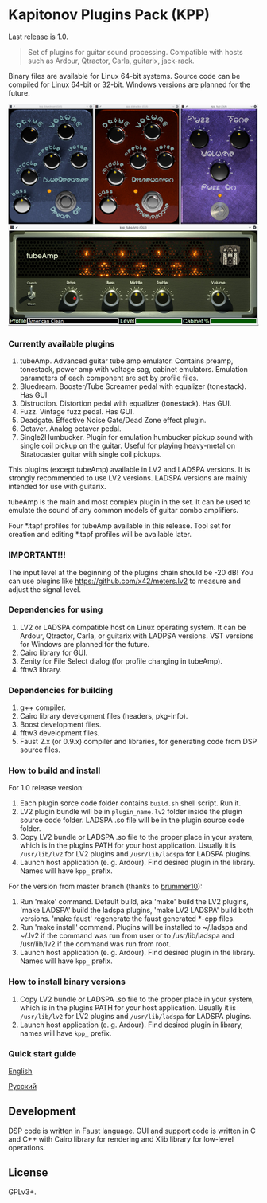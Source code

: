 Kapitonov Plugins Pack (KPP)
============================

Last release is 1.0.

> Set of plugins for guitar sound processing.
> Compatible with hosts such as Ardour, Qtractor, Carla, 
> guitarix, jack-rack.

Binary files are available for Linux 64-bit systems.
Source code can be compiled for Linux 64-bit or 32-bit.
Windows versions are planned for the future.

![Screenshot](screen.jpg)

### Currently available plugins

1. tubeAmp.
   Advanced guitar tube amp emulator. Contains preamp,
   tonestack, power amp with voltage sag, cabinet emulators.
   Emulation parameters of each component are set by profile files.
2. Bluedream.
   Booster/Tube Screamer pedal with equalizer (tonestack).
   Has GUI
3. Distruction.
   Distortion pedal with equalizer (tonestack).
   Has GUI.
4. Fuzz.
   Vintage fuzz pedal.
   Has GUI.
5. Deadgate.
   Effective Noise Gate/Dead Zone effect plugin.
6. Octaver.
   Analog octaver pedal.
7. Single2Humbucker.
   Plugin for emulation humbucker pickup sound with
   single coil pickup on the guitar. Useful for playing 
   heavy-metal on Stratocaster guitar with single coil pickups.


This plugins (except tubeAmp) available in LV2 and LADSPA versions. It is
strongly recommended to use LV2 versions. LADSPA versions
are mainly intended for use with guitarix.
 
tubeAmp is the main and most complex plugin in the set.
It can be used to emulate the sound of any common models 
of guitar combo amplifiers.

Four *.tapf profiles for tubeAmp available in this release.
Tool set for creation and editing *.tapf profiles will
be available later.

### IMPORTANT!!!

The input level at the beginning of the plugins chain should be -20 dB!
You can use plugins like https://github.com/x42/meters.lv2 to measure 
and adjust the signal level.


### Dependencies for using

1. LV2 or LADSPA compatible host on Linux operating system.
   It can be Ardour, Qtractor, Carla,
   or guitarix with LADPSA versions.
   VST versions for Windows are planned for the future.
2. Cairo library for GUI.
3. Zenity for File Select dialog (for profile changing in tubeAmp).
4. fftw3 library.

### Dependencies for building

1. g++ compiler.
2. Cairo library development files (headers, pkg-info).
3. Boost development files.
4. fftw3 development files.
5. Faust 2.x (or 0.9.x) compiler and libraries, for generating code from
   DSP source files.


### How to build and install

For 1.0 release version:

1. Each plugin sorce code folder contains `build.sh` shell script.
   Run it.
2. LV2 plugin bundle will be in `plugin_name.lv2` folder inside
   the plugin source code folder. LADSPA .so file will be in the
   plugin source code folder.
3. Copy LV2 bundle or LADSPA .so file to the proper place in your system,
   which is in the plugins PATH for your host application. Usually it is
   `/usr/lib/lv2` for LV2 plugins and `/usr/lib/ladspa` for LADSPA plugins.
4. Launch host application (e. g. Ardour). Find desired plugin 
   in the library. Names will have `kpp_` prefix.
 
For the version from master branch (thanks to [brummer10](https://github.com/brummer10)):

1. Run 'make' command.
   Default build, aka 'make' build the LV2 plugins, 'make LADSPA' build the ladspa plugins, 'make LV2 LADSPA' build both versions. 'make faust' regenerate the faust generated *-cpp files.
2. Run 'make install' command.
   Plugins will be installed to ~/.ladspa and ~/.lv2 if the command was run from user
   or to /usr/lib/ladspa and /usr/lib/lv2 if the command was run from root.
3. Launch host application (e. g. Ardour). Find desired plugin 
   in the library. Names will have `kpp_` prefix.


### How to install binary versions

1. Copy LV2 bundle or LADSPA .so file to the proper place in your system,
   which is in the plugins PATH for your host application. Usually it is
   `/usr/lib/lv2` for LV2 plugins and `/usr/lib/ladspa` for LADSPA plugins.
2. Launch host application (e. g. Ardour). Find desired plugin in library,
   names will have `kpp_` prefix.

### Quick start guide

[English](https://github.com/olegkapitonov/Kapitonov-Plugins-Pack/blob/master/guide.md)

[Русский](https://github.com/olegkapitonov/Kapitonov-Plugins-Pack/blob/master/guide_ru.md)

 
## Development

DSP code is written in Faust language. GUI and support code is written in C and C++
with Cairo library for rendering and Xlib library for low-level
operations.


## License

GPLv3+.
